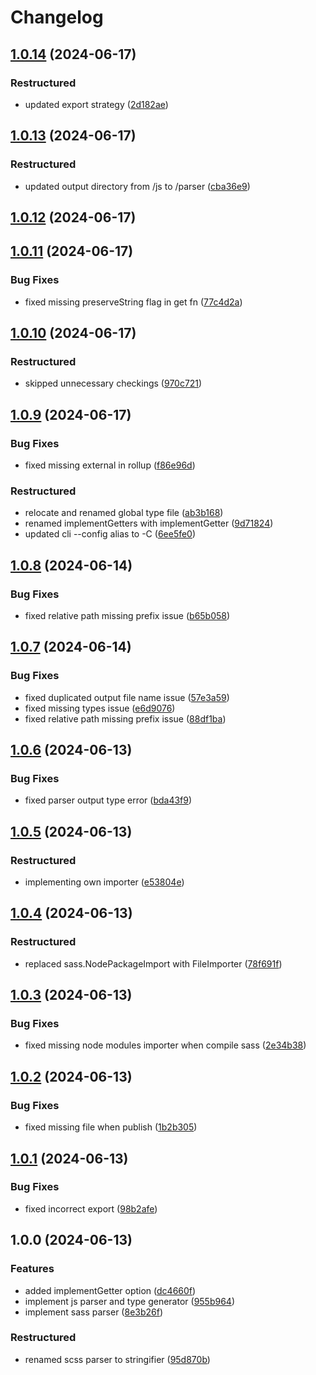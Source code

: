 # Changelog

## [1.0.14](https://github.com/chore-dev/sass2ts/compare/v1.0.13...v1.0.14) (2024-06-17)

### Restructured

- updated export strategy
  ([2d182ae](https://github.com/chore-dev/sass2ts/commit/2d182ae6faa6c7e292029f541ed76de8b85310d5))

## [1.0.13](https://github.com/chore-dev/sass2ts/compare/v1.0.12...v1.0.13) (2024-06-17)

### Restructured

- updated output directory from /js to /parser
  ([cba36e9](https://github.com/chore-dev/sass2ts/commit/cba36e9f095c6b7164680a4d49684d3c7ff6d338))

## [1.0.12](https://github.com/chore-dev/sass2ts/compare/v1.0.11...v1.0.12) (2024-06-17)

## [1.0.11](https://github.com/chore-dev/sass2ts/compare/v1.0.10...v1.0.11) (2024-06-17)

### Bug Fixes

- fixed missing preserveString flag in get fn
  ([77c4d2a](https://github.com/chore-dev/sass2ts/commit/77c4d2a8cec845360ac214448a85557ea116cb12))

## [1.0.10](https://github.com/chore-dev/sass2ts/compare/v1.0.9...v1.0.10) (2024-06-17)

### Restructured

- skipped unnecessary checkings
  ([970c721](https://github.com/chore-dev/sass2ts/commit/970c721c7a9baa6f811bb03d57a7dae822bbc9b7))

## [1.0.9](https://github.com/chore-dev/sass2ts/compare/v1.0.8...v1.0.9) (2024-06-17)

### Bug Fixes

- fixed missing external in rollup
  ([f86e96d](https://github.com/chore-dev/sass2ts/commit/f86e96dab3a9271b60b8fdca5c35e43d11ac10b2))

### Restructured

- relocate and renamed global type file
  ([ab3b168](https://github.com/chore-dev/sass2ts/commit/ab3b16819b67aa0b0f7adb219ec964d094f571ce))
- renamed implementGetters with implementGetter
  ([9d71824](https://github.com/chore-dev/sass2ts/commit/9d718243108223f44750548928d0360c3c7ef67e))
- updated cli --config alias to -C
  ([6ee5fe0](https://github.com/chore-dev/sass2ts/commit/6ee5fe0a11d4d2b72f79e75eff3626c93b0efbde))

## [1.0.8](https://github.com/chore-dev/sass2ts/compare/v1.0.7...v1.0.8) (2024-06-14)

### Bug Fixes

- fixed relative path missing prefix issue
  ([b65b058](https://github.com/chore-dev/sass2ts/commit/b65b05872ecc14e23a255f95df2f15fa6a36dd5f))

## [1.0.7](https://github.com/chore-dev/sass2ts/compare/v1.0.6...v1.0.7) (2024-06-14)

### Bug Fixes

- fixed duplicated output file name issue
  ([57e3a59](https://github.com/chore-dev/sass2ts/commit/57e3a59f1194aa97ad3ddad99d9bd15770453d54))
- fixed missing types issue
  ([e6d9076](https://github.com/chore-dev/sass2ts/commit/e6d90766365a5c45ea07ad304799e8050ecf19ba))
- fixed relative path missing prefix issue
  ([88df1ba](https://github.com/chore-dev/sass2ts/commit/88df1badd60698c004d58f8cc9c5093e2e4107c4))

## [1.0.6](https://github.com/chore-dev/sass2ts/compare/v1.0.5...v1.0.6) (2024-06-13)

### Bug Fixes

- fixed parser output type error
  ([bda43f9](https://github.com/chore-dev/sass2ts/commit/bda43f924eb1990a08359930e56a583f69e09aa6))

## [1.0.5](https://github.com/chore-dev/sass2ts/compare/v1.0.4...v1.0.5) (2024-06-13)

### Restructured

- implementing own importer
  ([e53804e](https://github.com/chore-dev/sass2ts/commit/e53804efa079ed4c6fc11400938ba75cf89863f7))

## [1.0.4](https://github.com/chore-dev/sass2ts/compare/v1.0.3...v1.0.4) (2024-06-13)

### Restructured

- replaced sass.NodePackageImport with FileImporter
  ([78f691f](https://github.com/chore-dev/sass2ts/commit/78f691fec7aa125039cdc3f2e93cd2a7ae0af1ea))

## [1.0.3](https://github.com/chore-dev/sass2ts/compare/v1.0.2...v1.0.3) (2024-06-13)

### Bug Fixes

- fixed missing node modules importer when compile sass
  ([2e34b38](https://github.com/chore-dev/sass2ts/commit/2e34b38f441540d4c3c0ae5e789677e2caaea10c))

## [1.0.2](https://github.com/chore-dev/sass2ts/compare/v1.0.1...v1.0.2) (2024-06-13)

### Bug Fixes

- fixed missing file when publish
  ([1b2b305](https://github.com/chore-dev/sass2ts/commit/1b2b305f20c5f35f892c72d7c5d0f53eab90c2da))

## [1.0.1](https://github.com/chore-dev/sass2ts/compare/v1.0.0...v1.0.1) (2024-06-13)

### Bug Fixes

- fixed incorrect export
  ([98b2afe](https://github.com/chore-dev/sass2ts/commit/98b2afe33cbeb403629e52514311825dba990da7))

## 1.0.0 (2024-06-13)

### Features

- added implementGetter option
  ([dc4660f](https://github.com/chore-dev/sass2ts/commit/dc4660ff43b84fd80d997bb743ee19d6d4e5d37f))
- implement js parser and type generator
  ([955b964](https://github.com/chore-dev/sass2ts/commit/955b96477a25e48f835668cd54c114e675a58265))
- implement sass parser
  ([8e3b26f](https://github.com/chore-dev/sass2ts/commit/8e3b26fcb1f8d102ef1481e399dbff4b78a21242))

### Restructured

- renamed scss parser to stringifier
  ([95d870b](https://github.com/chore-dev/sass2ts/commit/95d870bde6d87e84617a7c283490085e16323b12))

